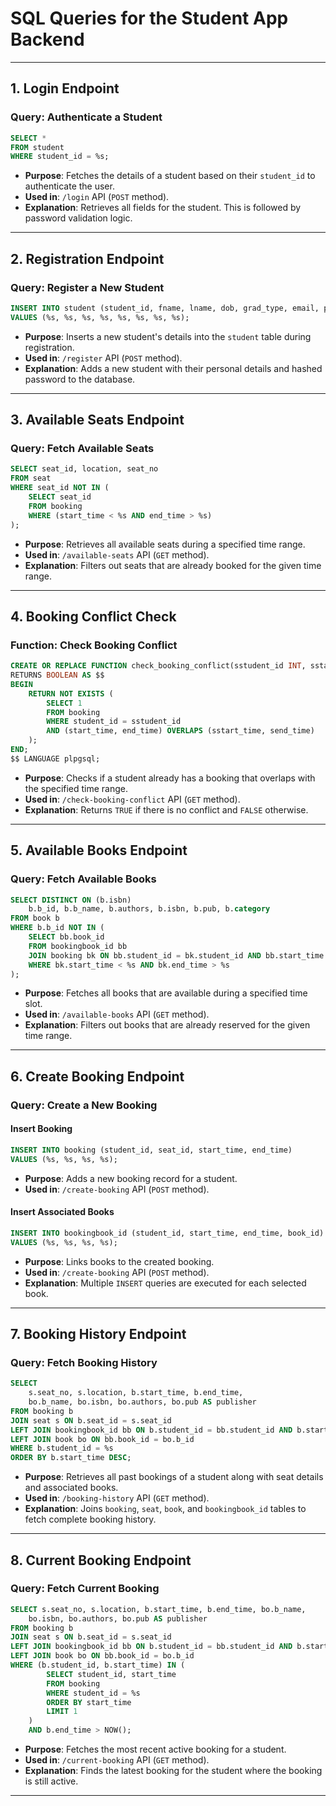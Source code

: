 # **SQL Queries for the Student App Backend**

---

## **1. Login Endpoint**

### **Query: Authenticate a Student**

```sql
SELECT *
FROM student
WHERE student_id = %s;
```

- **Purpose**: Fetches the details of a student based on their `student_id` to authenticate the user.
- **Used in**: `/login` API (`POST` method).
- **Explanation**: Retrieves all fields for the student. This is followed by password validation logic.

---

## **2. Registration Endpoint**

### **Query: Register a New Student**

```sql
INSERT INTO student (student_id, fname, lname, dob, grad_type, email, phone_num, password)
VALUES (%s, %s, %s, %s, %s, %s, %s, %s);
```

- **Purpose**: Inserts a new student's details into the `student` table during registration.
- **Used in**: `/register` API (`POST` method).
- **Explanation**: Adds a new student with their personal details and hashed password to the database.

---

## **3. Available Seats Endpoint**

### **Query: Fetch Available Seats**

```sql
SELECT seat_id, location, seat_no
FROM seat
WHERE seat_id NOT IN (
    SELECT seat_id
    FROM booking
    WHERE (start_time < %s AND end_time > %s)
);
```

- **Purpose**: Retrieves all available seats during a specified time range.
- **Used in**: `/available-seats` API (`GET` method).
- **Explanation**: Filters out seats that are already booked for the given time range.

---

## **4. Booking Conflict Check**

### **Function: Check Booking Conflict**

```sql
CREATE OR REPLACE FUNCTION check_booking_conflict(sstudent_id INT, sstart_time TIMESTAMP, send_time TIMESTAMP)
RETURNS BOOLEAN AS $$
BEGIN
    RETURN NOT EXISTS (
        SELECT 1
        FROM booking
        WHERE student_id = sstudent_id
        AND (start_time, end_time) OVERLAPS (sstart_time, send_time)
    );
END;
$$ LANGUAGE plpgsql;
```

- **Purpose**: Checks if a student already has a booking that overlaps with the specified time range.
- **Used in**: `/check-booking-conflict` API (`GET` method).
- **Explanation**: Returns `TRUE` if there is no conflict and `FALSE` otherwise.

---

## **5. Available Books Endpoint**

### **Query: Fetch Available Books**

```sql
SELECT DISTINCT ON (b.isbn)
    b.b_id, b.b_name, b.authors, b.isbn, b.pub, b.category
FROM book b
WHERE b.b_id NOT IN (
    SELECT bb.book_id
    FROM bookingbook_id bb
    JOIN booking bk ON bb.student_id = bk.student_id AND bb.start_time = bk.start_time
    WHERE bk.start_time < %s AND bk.end_time > %s
);
```

- **Purpose**: Fetches all books that are available during a specified time slot.
- **Used in**: `/available-books` API (`GET` method).
- **Explanation**: Filters out books that are already reserved for the given time range.

---

## **6. Create Booking Endpoint**

### **Query: Create a New Booking**

#### **Insert Booking**

```sql
INSERT INTO booking (student_id, seat_id, start_time, end_time)
VALUES (%s, %s, %s, %s);
```

- **Purpose**: Adds a new booking record for a student.
- **Used in**: `/create-booking` API (`POST` method).

#### **Insert Associated Books**

```sql
INSERT INTO bookingbook_id (student_id, start_time, end_time, book_id)
VALUES (%s, %s, %s, %s);
```

- **Purpose**: Links books to the created booking.
- **Used in**: `/create-booking` API (`POST` method).
- **Explanation**: Multiple `INSERT` queries are executed for each selected book.

---

## **7. Booking History Endpoint**

### **Query: Fetch Booking History**

```sql
SELECT
    s.seat_no, s.location, b.start_time, b.end_time,
    bo.b_name, bo.isbn, bo.authors, bo.pub AS publisher
FROM booking b
JOIN seat s ON b.seat_id = s.seat_id
LEFT JOIN bookingbook_id bb ON b.student_id = bb.student_id AND b.start_time = bb.start_time
LEFT JOIN book bo ON bb.book_id = bo.b_id
WHERE b.student_id = %s
ORDER BY b.start_time DESC;
```

- **Purpose**: Retrieves all past bookings of a student along with seat details and associated books.
- **Used in**: `/booking-history` API (`GET` method).
- **Explanation**: Joins `booking`, `seat`, `book`, and `bookingbook_id` tables to fetch complete booking history.

---

## **8. Current Booking Endpoint**

### **Query: Fetch Current Booking**

```sql
SELECT s.seat_no, s.location, b.start_time, b.end_time, bo.b_name,
    bo.isbn, bo.authors, bo.pub AS publisher
FROM booking b
JOIN seat s ON b.seat_id = s.seat_id
LEFT JOIN bookingbook_id bb ON b.student_id = bb.student_id AND b.start_time = bb.start_time
LEFT JOIN book bo ON bb.book_id = bo.b_id
WHERE (b.student_id, b.start_time) IN (
        SELECT student_id, start_time
        FROM booking
        WHERE student_id = %s
        ORDER BY start_time
        LIMIT 1
    )
    AND b.end_time > NOW();
```

- **Purpose**: Fetches the most recent active booking for a student.
- **Used in**: `/current-booking` API (`GET` method).
- **Explanation**: Finds the latest booking for the student where the booking is still active.

---
